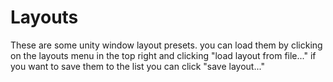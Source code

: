 # Layouts
These are some unity window layout presets. you can load them by clicking on the layouts menu in the top right and clicking "load layout from file..."
if you want to save them to the list you can click "save layout..."
